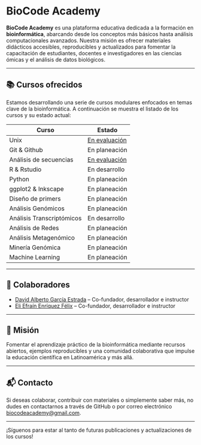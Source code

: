 # BioCode Academy

**BioCode Academy** es una plataforma educativa dedicada a la formación en **bioinformática**, abarcando desde los conceptos más básicos hasta análisis computacionales avanzados. Nuestra misión es ofrecer materiales didácticos accesibles, reproducibles y actualizados para fomentar la capacitación de estudiantes, docentes e investigadores en las ciencias ómicas y el análisis de datos biológicos.

---

## 📚 Cursos ofrecidos

Estamos desarrollando una serie de cursos modulares enfocados en temas clave de la bioinformática. A continuación se muestra el listado de los cursos y su estado actual:

| **Curso**                 | **Estado**     |
|---------------------------|----------------|
| Unix                      | [En evaluación](https://biocode-academy.github.io/Unix/)  |
| Git & Github              | En planeación  |
| Análisis de secuencias    | [En evaluación](https://biocode-academy.github.io/Sequence-analysis/)  |
| R & Rstudio               | En desarrollo  |
| Python                    | En planeación  |
| ggplot2 & Inkscape        | En planeación  |
| Diseño de primers         | En planeación  |
| Análisis Genómicos        | En planeación  |
| Análisis Transcriptómicos | En desarrollo  |
| Análisis de Redes         | En planeación  |
| Análisis Metagenómico     | En planeación  |
| Minería Genómica          | En planeación  |
| Machine Learning          | En planeación  |

---

## 👥 Colaboradores

- [David Alberto García Estrada](https://github.com/DavidAlberto) – Co-fundador, desarrollador e instructor
- [Eli Efraín Enríquez Félix](https://github.com/elienriquez) – Co-fundador, desarrollador e instructor

---

## 🚀 Misión

Fomentar el aprendizaje práctico de la bioinformática mediante recursos abiertos, ejemplos reproducibles y una comunidad colaborativa que impulse la educación científica en Latinoamérica y más allá.

---

## 📬 Contacto

Si deseas colaborar, contribuir con materiales o simplemente saber más, no dudes en contactarnos a través de GitHub o por correo electrónico [biocodeacademy@gmail.com](biocodeacademy@gmail.com).

---

¡Síguenos para estar al tanto de futuras publicaciones y actualizaciones de los cursos!
